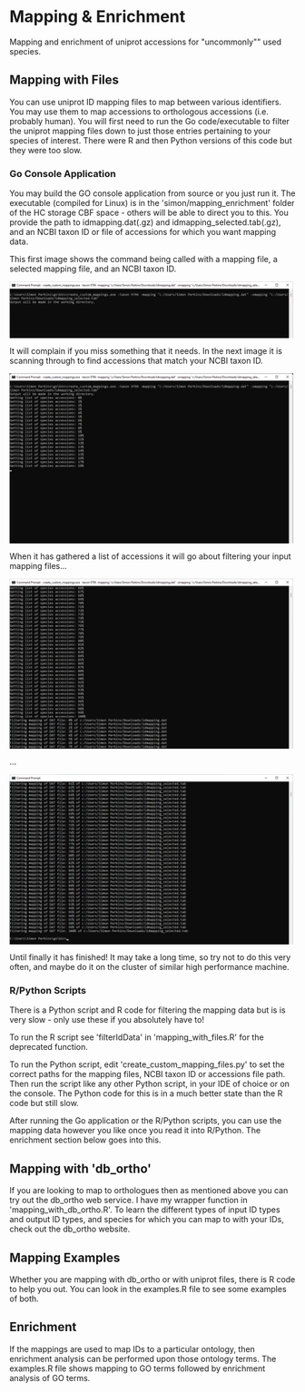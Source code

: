 # Mapping & Enrichment

Mapping and enrichment of uniprot accessions for "uncommonly"" used species.

## Mapping with Files

You can use uniprot ID mapping files to map between various identifiers. You may use them to map accessions to orthologous accessions (i.e. probably human). You will first need to run the Go code/executable to filter the uniprot mapping files down to just those entries pertaining to your species of interest. There were R and then Python versions of this code but they were too slow.

### Go Console Application
You may build the GO console application from source or you just run it. The executable (compiled for Linux) is in the 'simon/mapping_enrichment' folder of the HC storage CBF space - others will be able to direct you to this.
You provide the path to idmapping.dat(.gz) and idmapping_selected.tab(.gz), and an NCBI taxon ID or file of accessions for which you want mapping data.

This first image shows the command being called with a mapping file, a selected mapping file, and an NCBI taxon ID.

<div style="width: 500px; height: 100px; overflow: hidden;">
<img src="images/console_0.png" style=""></div>

It will complain if you miss something that it needs. In the next image it is scanning through to find accessions that match your NCBI taxon ID.

<div style="width: 500px; height: 300px; overflow: hidden;">
<img src="images/console_1.png" style=""></div>

When it has gathered a list of accessions it will go about filtering your input mapping files...

<div style="width: 500px; height: 300px; overflow: hidden;">
<img src="images/console_2.png" style=""></div>

...

<div style="width: 500px; height: 300px; overflow: hidden;">
<img src="images/console_3.png" style=""></div>

Until finally it has finished! It may take a long time, so try not to do this very often, and maybe do it on the cluster of similar high performance machine.


### R/Python Scripts
There is a Python script and R code for filtering the mapping data but is is very slow - only use these if you absolutely have to!

To run the R script see 'filterIdData' in 'mapping_with_files.R' for the deprecated function.

To run the Python script, edit 'create_custom_mapping_files.py' to set the correct paths for the mapping files, NCBI taxon ID or accessions file path. Then run the script like any other Python script, in your IDE of choice or on the console. The Python code for this is in a much better state than the R code but still slow.

After running the Go application or the R/Python scripts, you can use the mapping data however you like once you read it into R/Python. The enrichment section below goes into this.

## Mapping with 'db_ortho'
If you are looking to map to orthologues then as mentioned above you can try out the db_ortho web service. I have my wrapper function in 'mapping_with_db_ortho.R'. To learn the different types of input ID types and output ID types, and species for which you can map to with your IDs, check out the db_ortho website.

## Mapping Examples
Whether you are mapping with db_ortho or with uniprot files, there is R code to help you out. You can look in the examples.R file to see some examples of both.


## Enrichment
If the mappings are used to map IDs to a particular ontology, then enrichment analysis can be performed upon those ontology terms. The examples.R file shows mapping to GO terms followed by enrichment analysis of GO terms.







 
